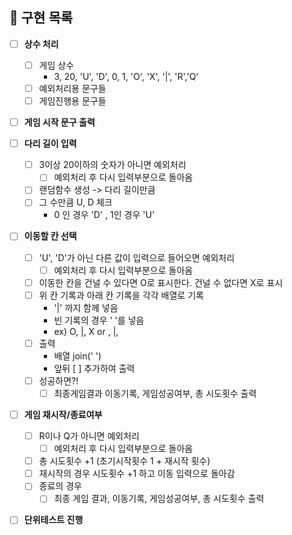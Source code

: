 ## 🧐 **구현 목록**

- [ ] **상수 처리**
  - [ ] 게임 상수
    - 3, 20, 'U', 'D', 0, 1, 'O', 'X', '|', 'R','Q'
  - [ ] 예외처리용 문구들
  - [ ] 게임진행용 문구들
- [ ] **게임 시작 문구 출력**
- [ ] **다리 길이 입력**
  - [ ] 3이상 20이하의 숫자가 아니면 예외처리
    - [ ] 예외처리 후 다시 입력부분으로 돌아옴
  - [ ] 랜덤함수 생성 -> 다리 길이만큼
  - [ ] 그 수만큼 U, D 체크
    - 0 인 경우 'D' , 1인 경우 'U'
- [ ] **이동할 칸 선택**

  - [ ] 'U', 'D'가 아닌 다른 값이 입력으로 들어오면 예외처리
    - [ ] 예외처리 후 다시 입력부분으로 돌아옴
  - [ ] 이동한 칸을 건널 수 있다면 O로 표시한다. 건널 수 없다면 X로 표시
  - [ ] 위 칸 기록과 아래 칸 기록을 각각 배열로 기록
    - '|' 까지 함께 넣음
    - 빈 기록의 경우 ' '를 넣음
    - ex) O, |, X or , |,
  - [ ] 출력
    - 배열 join(' ')
    - 앞뒤 [ ] 추가하여 출력
  - [ ] 성공하면?!
    - [ ] 최종게임결과 이동기록, 게임성공여부, 총 시도횟수 출력
          <br>

- [ ] **게임 재시작/종료여부**
  - [ ] R이나 Q가 아니면 예외처리
    - [ ] 예외처리 후 다시 입력부분으로 돌아옴
  - [ ] 총 시도횟수 +1 (초기시작횟수 1 + 재시작 횟수)
  - [ ] 재시작의 경우 시도횟수 +1 하고 이동 입력으로 돌아감
  - [ ] 종료의 경우
    - [ ] 최종 게임 결과, 이동기록, 게임성공여부, 총 시도횟수 출력
- [ ] **단위테스트 진행**
